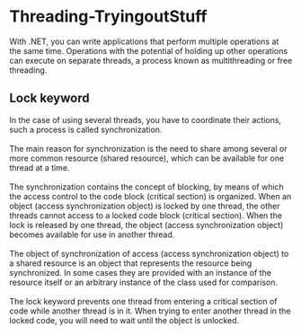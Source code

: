 # Threading-TryingoutStuff
With .NET, you can write applications that perform multiple operations at the same time. Operations with the potential of holding up other operations can execute on separate threads, a process known as multithreading or free threading.

## Lock keyword

In the case of using several threads, you have to coordinate their actions, such a process is called synchronization.
<br /><br />
The main reason for synchronization is the need to share among several or more common resource (shared resource), which can be available for one thread at a time.
<br /><br />
The synchronization contains the concept of blocking, by means of which the access control to the code block (critical section) is organized. When an object (access synchronization object) is locked by one thread, the other threads cannot access to a locked code block (critical section). When the lock is released by one thread, the object (access synchronization object) becomes available for use in another thread.
<br /><br />
The object of synchronization of access (access synchronization object) to a shared resource is an object that represents the resource being synchronized. In some cases they are provided with an instance of the resource itself or an arbitrary instance of the class used for comparison.
<br /><br />
The lock keyword prevents one thread from entering a critical section of code while another thread is in it. When trying to enter another thread in the locked code, you will need to wait until the object is unlocked.
